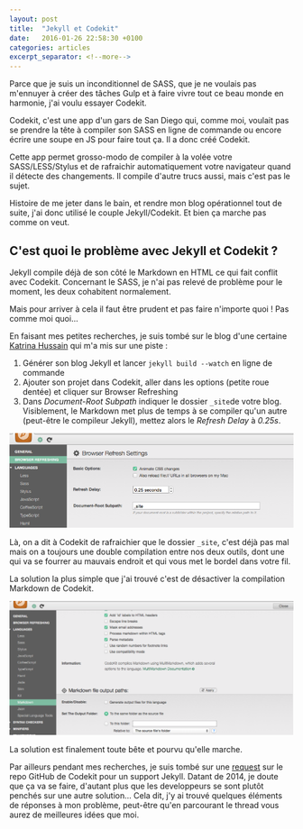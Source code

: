 ```yaml
---
layout: post
title:  "Jekyll et Codekit"
date:   2016-01-26 22:58:30 +0100
categories: articles
excerpt_separator: <!--more-->
---
```


Parce que je suis un inconditionnel de SASS, que je ne voulais pas m'ennuyer à créer des tâches Gulp et à faire vivre tout ce beau monde en harmonie, j'ai voulu essayer Codekit.
<!--more-->
Codekit, c'est une app d'un gars de San Diego qui, comme moi, voulait pas se prendre la tête à compiler son SASS en ligne de commande ou encore écrire une soupe en JS pour faire tout ça. Il a donc créé Codekit.

Cette app permet grosso-modo de compiler à la volée votre SASS/LESS/Stylus et de rafraichir automatiquement votre navigateur quand il détecte des changements. Il compile d'autre trucs aussi, mais c'est pas le sujet.

Histoire de me jeter dans le bain, et rendre mon blog opérationnel tout de suite, j'ai donc utilisé le couple Jekyll/Codekit. Et bien ça marche pas comme on veut.

## C'est quoi le problème avec Jekyll et Codekit ?
Jekyll compile déjà de son côté le Markdown en HTML ce qui fait conflit avec Codekit. Concernant le SASS, je n'ai pas relevé de problème pour le moment, les deux cohabitent normalement.

Mais pour arriver à cela il faut être prudent et pas faire n'importe quoi ! Pas comme moi quoi...

En faisant mes petites recherches, je suis tombé sur le blog d'une certaine [Katrina Hussain](http://katrinahussain.com/) qui m'a mis sur une piste :

1. Générer son blog Jekyll et lancer `jekyll build --watch` en ligne de commande
2. Ajouter son projet dans Codekit, aller dans les options (petite roue dentée) et cliquer sur Browser Refreshing
3. Dans *Document-Root Subpath* indiquer le dossier `_site`de votre blog. Visiblement, le Markdown met plus de temps à se compiler qu'un autre (peut-être le compileur Jekyll), mettez alors le *Refresh Delay* à _0.25s_.

![Screenshot Document-Root Subpath](/assets/img/browser-refresh.png)

Là, on a dit à Codekit de rafraichier que le dossier `_site`, c'est déjà pas mal mais on a toujours une double compilation entre nos deux outils, dont une qui va se fourrer au mauvais endroit et qui vous met le bordel dans votre fil.

La solution la plus simple que j'ai trouvé c'est de désactiver la compilation Markdown de Codekit.

![Screenshot Markdown-disable](/assets/img/markdown-disable.png)

La solution est finalement toute bête et pourvu qu'elle marche.

Par ailleurs pendant mes recherches, je suis tombé sur une [request](https://github.com/bdkjones/CodeKit/issues/232) sur le repo GitHub de Codekit pour un support Jekyll. Datant de 2014, je doute que ça va se faire, d'autant plus que les developpeurs se sont plutôt penchés sur une autre solution...
Cela dit, j'y ai trouvé quelques éléments de réponses à mon problème, peut-être qu'en parcourant le thread vous aurez de meilleures idées que moi.
